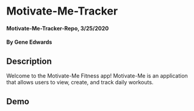 # Motivate-Me-Tracker

#### Motivate-Me-Tracker-Repo, 3/25/2020

#### By Gene Edwards

## Description
Welcome to the Motivate-Me Fitness app! Motivate-Me is an application that allows users to view, create, and track daily workouts.

## Demo
